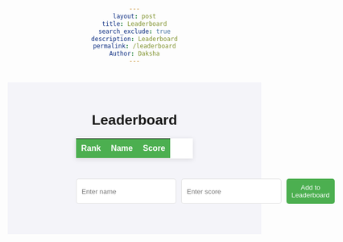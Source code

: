 ```yaml
---
layout: post
title: Leaderboard
search_exclude: true
description: Leaderboard
permalink: /leaderboard
Author: Daksha
---
```


<div>
    <style>
        div {
            font-family: Arial, sans-serif;
            text-align: center;
            background-color: #F4F4F9;
            padding: 20px;
        }
        table {
            width: 50%;
            margin: 20px auto;
            border-collapse: collapse;
            background-color: #fff;
            box-shadow: 0 2px 10px rgba(0, 0, 0, 0.1);
        }
        th, td {
            padding: 10px;
            text-align: left;
            border-bottom: 1px solid #ddd;
        }
        th {
            background-color: #4CAF50;
            color: white;
        }
        tr:hover {
            background-color: #F1F1F1;
        }
        .form-container {
            margin: 20px auto;
            width: 50%;
            display: flex;
            gap: 10px;
        }
        input {
            padding: 10px;
            flex: 1;
            border: 1px solid #ddd;
            border-radius: 5px;
        }
        button {
            padding: 10px;
            background-color: #4CAF50;
            color: white;
            border: none;
            border-radius: 5px;
            cursor: pointer;
        }
        button:hover {
            background-color: #45A049;
        }
    </style>
    <h1>Leaderboard</h1>
    <table>
        <thead>
            <tr>
                <th>Rank</th>
                <th>Name</th>
                <th>Score</th>
            </tr>
        </thead>
        <tbody id="leaderboard">
            <!-- Rows will be dynamically inserted here -->
        </tbody>
    </table>
    <div class="form-container">
        <input type="text" id="name" placeholder="Enter name">
        <input type="number" id="score" placeholder="Enter score">
        <button id="addButton">Add to Leaderboard</button>
    </div>
</div>
<script>
    let leaderboard = [];

    async function fetchLeaderboard() {
        try {
            const response = await fetch('http://localhost:5001/api/leaderboard');
            const data = await response.json();
            leaderboard = data.map(item => ({
                name: `${item.profile_name} - ${item.drawing_name}`,
                score: item.score
            }));
            renderLeaderboard();
        } catch (error) {
            console.error('Error fetching leaderboard:', error);
        }
    }

    function renderLeaderboard() {
        const tbody = document.getElementById('leaderboard');
        tbody.innerHTML = ""; // Clear existing rows
        // Sort the leaderboard by score in descending order
        leaderboard.sort((a, b) => b.score - a.score);
        leaderboard.forEach((entry, index) => {
            const row = document.createElement('tr');
            row.innerHTML = `
                <td>${index + 1}</td>
                <td>${entry.name}</td>
                <td>${entry.score}</td>
            `;
            tbody.appendChild(row);
        });
    }

    async function addEntry() {
        const nameInput = document.getElementById('name');
        const scoreInput = document.getElementById('score');
        const name = nameInput.value.trim();
        const score = parseInt(scoreInput.value);
        
        if (name && !isNaN(score)) {
            try {
                // Send POST request to API
                const response = await fetch('http://localhost:5001/api/leaderboard', {
                    method: 'POST',
                    headers: {
                        'Content-Type': 'application/json',
                    },
                    body: JSON.stringify({ name, score })
                });

                if (!response.ok) {
                    throw new Error('Failed to add entry');
                }

                // Refresh the leaderboard
                await fetchLeaderboard();

                // Clear input fields
                nameInput.value = "";
                scoreInput.value = "";
            } catch (error) {
                console.error('Error adding entry:', error);
                alert('Failed to add entry to leaderboard');
            }
        } else {
            alert('Please enter both a name and a valid score.');
        }
    }

    document.getElementById('addButton').addEventListener('click', addEntry);
    
    // Initial fetch and render
    fetchLeaderboard();
</script>


